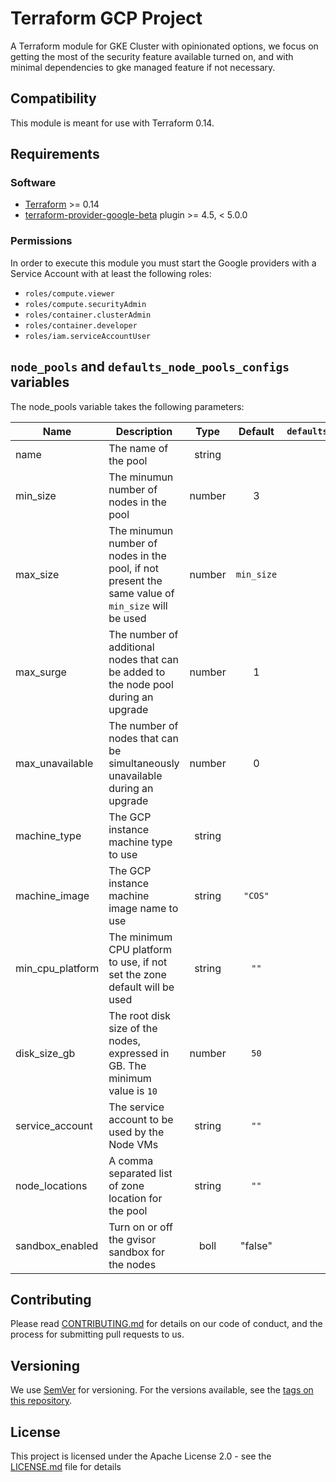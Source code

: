 # Terraform GCP Project

A Terraform module for GKE Cluster with opinionated options, we focus on getting the most of the security feature
available turned on, and with minimal dependencies to gke managed feature if not necessary.

## Compatibility

This module is meant for use with Terraform 0.14.

## Requirements

### Software

- [Terraform][terraform] >= 0.14
- [terraform-provider-google-beta][provider-google-beta] plugin >= 4.5, < 5.0.0

### Permissions

In order to execute this module you must start the Google providers with a Service Account
with at least the following roles:

- `roles/compute.viewer`
- `roles/compute.securityAdmin`
- `roles/container.clusterAdmin`
- `roles/container.developer`
- `roles/iam.serviceAccountUser`

## `node_pools` and `defaults_node_pools_configs` variables

The node_pools variable takes the following parameters:

| Name | Description | Type | Default | `defaults_node_pools_configs` | Requirement |
| --- | --- |:---:|:---:|:---:|:---:|
| name | The name of the pool | string |  | ❌ | Required |
| min_size | The minumun number of nodes in the pool | number | 3 | ✅ | Optional |
| max_size | The minumun number of nodes in the pool, if not present the same value of `min_size` will be used | number | `min_size` | ✅ | Optional |
| max_surge | The number of additional nodes that can be added to the node pool during an upgrade | number | 1 | ✅ | Optional |
| max_unavailable | The number of nodes that can be simultaneously unavailable during an upgrade | number | 0 | ✅ | Optional |
| machine_type | The GCP instance machine type to use | string |  | ✅ | Required |
| machine_image | The GCP instance machine image name to use | string | `"COS"` | ✅ | Optional |
| min_cpu_platform | The minimum CPU platform to use, if not set the zone default will be used | string | `""` | ✅ | Optional |
| disk_size_gb | The root disk size of the nodes, expressed in GB. The minimum value is `10` | number | `50` | ✅ | Optional |
| service_account | The service account to be used by the Node VMs | string | `""` | ✅ | Optional |
| node_locations | A comma separated list of zone location for the pool | string | `""` | ❌ | Optional |
| sandbox_enabled | Turn on or off the gvisor sandbox for the nodes | boll | "false" | ❌ | Optional |

## Contributing

Please read [CONTRIBUTING.md](/CONTRIBUTING.md) for details on our code of conduct,
and the process for submitting pull requests to us.

## Versioning

We use [SemVer][semver] for versioning. For the versions available,
see the [tags on this repository](https://github.com/mia-platform/terraform-google-project/tags).

## License

This project is licensed under the Apache License 2.0 - see the [LICENSE.md](/LICENSE.md)
file for details

[terraform]: https://www.terraform.io/downloads.html (Terraform enables you to safely and predictably create, change, and improve infrastructure.)
[provider-google-beta]: https://github.com/terraform-providers/terraform-provider-google-beta
[semver]: http://semver.org/ (Semantic Versioning spec and website)
